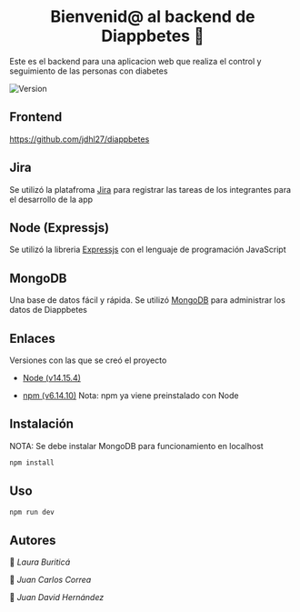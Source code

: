 <h1 align="center">Bienvenid@ al backend de Diappbetes 👋</h1>

Este es el backend para una aplicacion web que realiza el control y seguimiento de las personas con diabetes

<p>
  <img alt="Version" src="https://img.shields.io/badge/version-0.0-blue.svg?cacheSeconds=2592000" />
</p>

## Frontend
https://github.com/jdhl27/diappbetes

## Jira
Se utilizó la platafroma [Jira](https://equipo2703.atlassian.net/jira/software/projects/DIAPP/boards/1) para registrar las tareas de los integrantes para el desarrollo de la app

## Node (Expressjs)
Se utilizó la libreria [Expressjs](http://expressjs.com/es/) con el lenguaje de programación JavaScript

## MongoDB
Una base de datos fácil y rápida. Se utilizó [MongoDB](https://www.mongodb.com/cloud/atlas/lp/try4?utm_source=google&utm_campaign=search_gs_pl_evergreen_atlas_core_prosp-brand_gic-null_amers-co_ps-all_desktop_eng_lead&utm_term=mongodb&utm_medium=cpc_paid_search&utm_ad=e&utm_ad_campaign_id=12212624317&adgroup=115749712463&gclid=CjwKCAjwqJSaBhBUEiwAg5W9pwCpdOiB8eszDOLNTiJYQIXegO5ONU6z6BvbV7E2VNZzi-brUbrquBoC1DcQAvD_BwE) para administrar los datos de Diappbetes

## Enlaces
Versiones con las que se creó el proyecto

- [Node (v14.15.4)](https://nodejs.org/es/download/releases/)

- [npm (v6.14.10)](https://www.npmjs.com/) Nota: npm ya viene preinstalado con Node
## Instalación

NOTA: Se debe instalar MongoDB para funcionamiento en localhost

```sh
npm install
```

## Uso
```sh
npm run dev
```

## Autores

👤 *Laura Buriticá*

👤 *Juan Carlos Correa*

👤 *Juan David Hernández*
